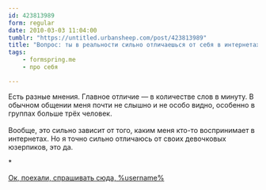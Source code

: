 ```yaml
---
id: 423813989
form: regular
date: 2010-03-03 11:04:00
tumblr: "https://untitled.urbansheep.com/post/423813989"
title: "Вопрос: ты в реальности сильно отличаешься от себя в интернетах? можно ответ в словах попроще, для тупых"
tags:
    - formspring.me
    - про себя

---
```


<p class="formspringmeAnswer">Есть разные мнения. Главное отличие — в количестве слов в минуту. В обычном общении меня почти не слышно и не особо видно, особенно в группах больше трёх человек.<br/><br/>
Вообще, это сильно зависит от того, каким меня кто-то воспринимает в интернетах. Но я точно сильно отличаюсь от своих девочковых юзерпиков, это да.</p>

<p>*</p>

<p class="formspringmeFooter">
    <a href="http://formspring.me/urbansheep">Ок, поехали, спрашивать сюда, %username%</a>
</p>

